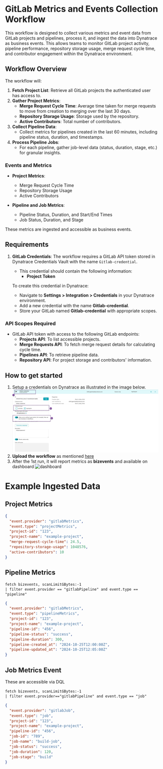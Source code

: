 # GitLab Metrics and Events Collection Workflow

This workflow is designed to collect various metrics and event data from GitLab projects and pipelines, process it, and ingest the data into Dynatrace as business events. This allows teams to monitor GitLab project activity, pipeline performance, repository storage usage, merge request cycle time, and contributor engagement within the Dynatrace environment.

## Workflow Overview

The workflow will:
1. **Fetch Project List**: Retrieve all GitLab projects the authenticated user has access to.
2. **Gather Project Metrics**:
   - **Merge Request Cycle Time**: Average time taken for merge requests to move from creation to merging over the last 30 days.
   - **Repository Storage Usage**: Storage used by the repository.
   - **Active Contributors**: Total number of contributors.
3. **Collect Pipeline Data**:
   - Collect metrics for pipelines created in the last 60 minutes, including pipeline status, duration, and timestamps.
4. **Process Pipeline Jobs**:
   - For each pipeline, gather job-level data (status, duration, stage, etc.) for granular insights.

### Events and Metrics

- **Project Metrics**:
  - Merge Request Cycle Time
  - Repository Storage Usage
  - Active Contributors

- **Pipeline and Job Metrics**:
  - Pipeline Status, Duration, and Start/End Times
  - Job Status, Duration, and Stage

These metrics are ingested and accessible as business events.

## Requirements

1. **GitLab Credentials**: The workflow requires a GitLab API token stored in Dynatrace Credentials Vault with the name `Gitlab-credential`.
   - This credential should contain the following information:
     - **Project Token**

   To create this credential in Dynatrace:
   - Navigate to **Settings > Integration > Credentials** in your Dynatrace environment.
   - Add a new credential with the name **Gitlab-credential**.
   - Store your GitLab named **Gitlab-credential** with appropriate scopes.

### API Scopes Required

- GitLab API token with access to the following GitLab endpoints:
  - **Projects API**: To list accessible projects.
  - **Merge Requests API**: To fetch merge request details for calculating cycle time.
  - **Pipelines API**: To retrieve pipeline data.
  - **Repository API**: For project storage and contributors' information.

## How to get started 

1. Setup a credentials on Dynatrace as illustrated in the image below. ![image](./img/Gitlab_credential.jpg)  
2. **Upload the workflow** as mentioned [here](https://docs.dynatrace.com/docs/shortlink/workflows-manage#upload-a-workflow-or-a-template)  
3. After the 1st run, it will report metrics as **bizevents** and available on dashboard ![dashboard](./img/Gitlab_pipeline_dashboard.gif)   
 
# Example Ingested Data  
## Project Metrics  
```json
{
  "event.provider": "gitlabMetrics",
  "event.type": "projectMetrics",
  "project-id": "123",
  "project-name": "example-project",
  "merge-request-cycle-time": 24.5,
  "repository-storage-usage": 1048576,
  "active-contributors": 10
}
```

## Pipeline Metrics  
```
fetch bizevents, scanLimitGBytes:-1
| filter event.provider == "gitlabPipeline" and event.type == "pipeline"
```  

``` json
{
  "event.provider": "gitlabMetrics",
  "event.type": "pipelineMetrics",
  "project-id": "123",
  "project-name": "example-project",
  "pipeline-id": "456",
  "pipeline-status": "success",
  "pipeline-duration": 300,
  "pipeline-created_at": "2024-10-25T12:00:00Z",
  "pipeline-updated_at": "2024-10-25T12:05:00Z"
}
```

## Job Metrics Event  
These are accessible via DQL  

```
fetch bizevents, scanLimitGBytes:-1
| filter event.provider=="gitlabPipeline" and event.type == "job"
```  
``` json
{
  "event.provider": "gitlabJob",
  "event.type": "job",
  "project-id": "123",
  "project-name": "example-project",
  "pipeline-id": "456",
  "job-id": "789",
  "job-name": "build-job",
  "job-status": "success",
  "job-duration": 120,
  "job-stage": "build"
}
```



